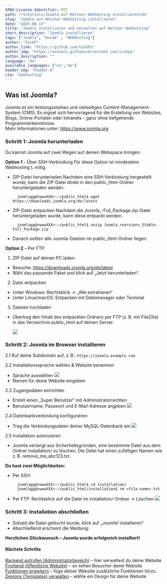 ```yaml
---
SPDX-License-Identifier: MIT
path: "/tutorials/Joomla-auf-Hetzner-Webhosting-installieren/de"
slug: "Joomla-auf-Hetzner-Webhosting-installieren"
date: "2025-08-13"
title: "Joomla installieren und verwalten auf Hetzner Webhosting"
short_description: "Joomla installieren"
tags: ["Joomla", "Guide" , "Webhosting"]
author: "VinkP"
author_link: "https://github.com/VinkPa"
author_img: "https://avatars.githubusercontent.com/vinkpa"
author_description: ""
language: "de"
available_languages: ["en","de"]
header_img: "header-4"
cta: "webhosting"
---
```


## Was ist Joomla?

Joomla ist ein leistungsstarkes und vielseitiges Content-Management-System (CMS). Es eignet sich hervorragend für die Erstellung von Websites, Blogs, Online-Portalen oder Intranets – ganz ohne tiefgehende Programmierkenntnisse.
<br/> Mehr Informationen unter: https://www.joomla.org

### Schritt 1: Joomla herunterladen

Du kannst Joomla auf zwei Wegen auf deinen Webspace bringen:

**Option 1** - Über SSH-Verbindung
    Für diese Option ist mindestens Webhosting L nötig.

- ZIP-Datei herunterladen
        Nachdem eine SSH-Verbindung hergestellt wurde, kann die ZIP-Datei direkt in den public_html-Ordner heruntergeladen werden.

        joomlagg@<wwwXXX>:~/public_html$ wget https://downloads.joomla.org/de/latest

- ZIP-Datei entpacken
        Nachdem die Joomla_<version>-Full_Package.zip-Datei heruntergeladen wurde, kann diese entpackt werden.

        joomlagg@<wwwXXX>:~/public_html$ unzip Joomla_<version>_Stable-Full_Package.zip

- Danach sollten alle Joomla-Dateien im public_html-Ordner liegen.


**Option 2** – Per FTP

1. ZIP-Datei auf deinen PC laden. 
- Besuche: https://downloads.joomla.org/de/latest
- Wähl das passende Paket und klick auf „Jetzt herunterladen“.
2. Datei entpacken
- Unter Windows: Rechtsklick → „Alle extrahieren“
- Unter Linux/macOS: Entpacken mit Dateimanager oder Terminal
3. Dateien hochladen
- Übertrag den Inhalt des entpackten Ordners per FTP (z. B. mit FileZilla) in das Verzeichnis public_html auf deinen Server.

    ![](/images/joomla-hochladen-joomla.png)
    
### Schritt 2: Joomla im Browser installieren
2.1 Ruf deine Subdomain auf, z. B.:
    `https://joomla.example.com`


2.2 Installationssprache wählen & Website benennen
- Sprache auswählen
    ![](/images/joomla-sprache-waehlen.png)
- Namen für deine Website eingeben
  
    

2.3 Zugangsdaten einrichten
- Erstell einen „Super Benutzer“ mit Administratorrechten
- Benutzername, Passwort und E-Mail-Adresse angeben
  ![](/images/joomla-zugang-anlegen.png)

2.4 Datenbankverbindung konfigurieren
- Trag die Verbindungsdaten deiner MySQL-Datenbank ein
 ![](/images/joomla-mysql.png)


2.5 Installation autorisieren
- Joomla verlangt aus Sicherheitsgründen, eine bestimmte Datei aus dem Ordner installation/ zu löschen. Die Datei hat einen zufälligen Namen wie z. B. remove_me_abc123.txt.
    

**Du hast zwei Möglichkeiten:**

- Per SSH:
    
        joomlagg@<wwwXXX>:~/public_html$ cd installation/
        joomlagg@<wwwXXX>:~/public_html/installation$ rm <file-name>.txt

- Per FTP:
Rechtsklick auf die Datei im installation/-Ordner → Löschen
![](/images/joomla-per-ftp.png)



### Schritt 3: Installation abschließen
- Sobald die Datei gelöscht wurde, klick auf „Joomla! installieren“
- Abschließend erscheint die Meldung:

**Herzlichen Glückwunsch – Joomla wurde erfolgreich installiert!**
    
    
#### Nächste Schritte

[Backend aufrufen (Administratorbereich)](https://joomla.example.com/administrator) – hier verwaltest du deine Website <br/>
[Frontend (öffentliche Website)](https://joomla.example.com) – so sehen Besucher deine Website <br/>
[Funktionen erweitern](https://extensions.joomla.org) – füge deiner Website zusätzliche Funktionen hinzu <br/>
[Designs (Templates) verwalten](https://extensions.joomla.org/category/templates/) – wähle ein Design für deine Website <br/>